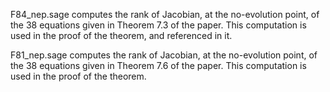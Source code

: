 F84_nep.sage computes the rank of Jacobian, at the no-evolution point, of the 38 equations given in Theorem 7.3 of the paper. This computation is used in the proof of the theorem, and referenced in it.

F81_nep.sage computes the rank of Jacobian, at the no-evolution point, of the 38 equations given in Theorem 7.6 of the paper. This computation is used in the proof of the theorem.
